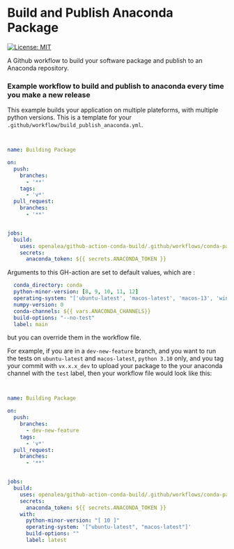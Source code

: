 # Build and Publish Anaconda Package
[![License: MIT](https://img.shields.io/badge/License-MIT-yellow.svg)](https://opensource.org/licenses/MIT)

A Github workflow to build your software package and publish to an Anaconda repository.

### Example workflow to build and publish to anaconda every time you make a new release

This example builds your application on multiple plateforms, with multiple python versions. This is a template for your `.github/workflow/build_publish_anaconda.yml`.


```yaml


name: Building Package

on:
  push:
    branches:
      - '**'
    tags:
      - 'v*'
  pull_request:
    branches:
      - '**'


jobs:
  build:
    uses: openalea/github-action-conda-build/.github/workflows/conda-package-build.yml@main
    secrets:
      anaconda_token: ${{ secrets.ANACONDA_TOKEN }}
```

Arguments to this GH-action are set to default values, which are :

```yaml
  conda_directory: conda
  python-minor-version: [8, 9, 10, 11, 12]
  operating-system: "['ubuntu-latest', 'macos-latest', 'macos-13', 'windows-latest']"
  numpy-version: 0
  conda-channels: ${{ vars.ANACONDA_CHANNELS}}
  build-options: "--no-test"
  label: main
```

but you can override them in the workflow file.

For example, if you are in a `dev-new-feature` branch, and you want to run the tests on `ubuntu-latest` and `macos-latest`, `python 3.10` only, and you tag your commit with `vx.x.x_dev` to upload your package to the your anaconda channel with the `test` label, then your workflow file would look like this:

```yaml


name: Building Package

on:
  push:
    branches:
      - dev-new-feature
    tags:
      - 'v*'
  pull_request:
    branches:
      - '**'


jobs:
  build:
    uses: openalea/github-action-conda-build/.github/workflows/conda-package-build.yml@main
    secrets:
      anaconda_token: ${{ secrets.ANACONDA_TOKEN }}
    with:
      python-minor-version: "[ 10 ]"
      operating-system: '["ubuntu-latest", "macos-latest"]'
      build-options: ""
      label: latest
```
